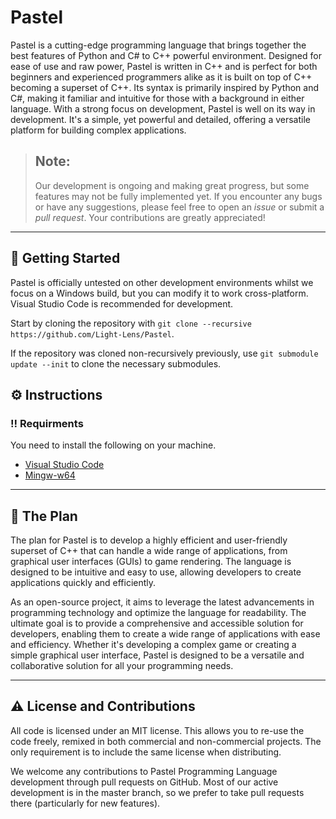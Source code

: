 # Pastel
Pastel is a cutting-edge programming language that brings together the best features of Python and C# to C++ powerful environment. Designed for ease of use and raw power, Pastel is written in C++ and is perfect for both beginners and experienced programmers alike as it is built on top of C++ becoming a superset of C++. Its syntax is primarily inspired by Python and C#, making it familiar and intuitive for those with a background in either language. With a strong focus on development, Pastel is well on its way in development. It's a simple, yet powerful and detailed, offering a versatile platform for building complex applications.

> Note:
> ---
>
> Our development is ongoing and making great progress, but some features may not be fully implemented yet. If you encounter any bugs or have any suggestions, please feel free to open an _issue_ or submit a _pull request_. Your contributions are greatly appreciated!

***

## :toolbox: Getting Started
Pastel is officially untested on other development environments whilst we focus on a Windows build, but you can modify it to work cross-platform. Visual Studio Code is recommended for development.

Start by cloning the repository with `git clone --recursive https://github.com/Light-Lens/Pastel`.

If the repository was cloned non-recursively previously, use `git submodule update --init` to clone the necessary submodules.

## :gear: Instructions
### :bangbang: Requirments
You need to install the following on your machine.
- [Visual Studio Code](https://code.visualstudio.com/)
- [Mingw-w64](https://github.com/niXman/mingw-builds-binaries/releases)

***

## :pencil: The Plan
The plan for Pastel is to develop a highly efficient and user-friendly superset of C++ that can handle a wide range of applications, from graphical user interfaces (GUIs) to game rendering. The language is designed to be intuitive and easy to use, allowing developers to create applications quickly and efficiently.

As an open-source project, it aims to leverage the latest advancements in programming technology and optimize the language for readability. The ultimate goal is to provide a comprehensive and accessible solution for developers, enabling them to create a wide range of applications with ease and efficiency. Whether it's developing a complex game or creating a simple graphical user interface, Pastel is designed to be a versatile and collaborative solution for all your programming needs.

***

## :warning: License and Contributions
All code is licensed under an MIT license. This allows you to re-use the code freely, remixed in both commercial and non-commercial projects. The only requirement is to include the same license when distributing.

We welcome any contributions to Pastel Programming Language development through pull requests on GitHub. Most of our active development is in the master branch, so we prefer to take pull requests there (particularly for new features).
